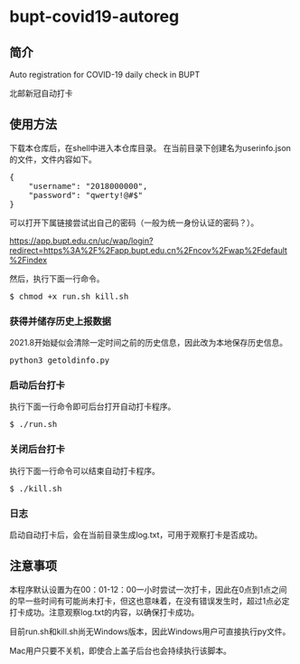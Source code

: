# bupt-covid19-autoreg

## 简介
Auto registration for COVID-19 daily check in BUPT

北邮新冠自动打卡

## 使用方法
下载本仓库后，在shell中进入本仓库目录。
在当前目录下创建名为userinfo.json的文件，文件内容如下。
<pre>
{
    "username": "2018000000",
    "password": "qwerty!@#$"
}
</pre>
可以打开下属链接尝试出自己的密码（一般为统一身份认证的密码？）。

<https://app.bupt.edu.cn/uc/wap/login?redirect=https%3A%2F%2Fapp.bupt.edu.cn%2Fncov%2Fwap%2Fdefault%2Findex>

然后，执行下面一行命令。
<pre>
$ chmod +x run.sh kill.sh
</pre>
### 获得并储存历史上报数据
2021.8开始疑似会清除一定时间之前的历史信息，因此改为本地保存历史信息。
<pre>
python3 getoldinfo.py
</pre>
### 启动后台打卡
执行下面一行命令即可后台打开自动打卡程序。
<pre>
$ ./run.sh
</pre>
### 关闭后台打卡
执行下面一行命令可以结束自动打卡程序。
<pre>
$ ./kill.sh
</pre>
### 日志
启动自动打卡后，会在当前目录生成log.txt，可用于观察打卡是否成功。

## 注意事项
本程序默认设置为在00：01-12：00一小时尝试一次打卡，因此在0点到1点之间的早一些时间有可能尚未打卡，但这也意味着，在没有错误发生时，超过1点必定打卡成功。注意观察log.txt的内容，以确保打卡成功。

目前run.sh和kill.sh尚无Windows版本，因此Windows用户可直接执行py文件。

Mac用户只要不关机，即使合上盖子后台也会持续执行该脚本。